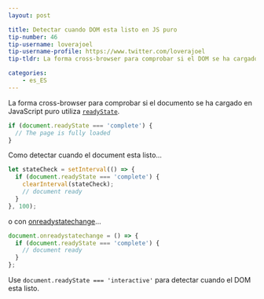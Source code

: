 ```yaml
---
layout: post

title: Detectar cuando DOM esta listo en JS puro
tip-number: 46
tip-username: loverajoel
tip-username-profile: https://www.twitter.com/loverajoel
tip-tldr: La forma cross-browser para comprobar si el DOM se ha cargado en JavaScript puro.

categories:
    - es_ES
---
```


La forma cross-browser para comprobar si el documento se ha cargado en JavaScript puro utiliza [`readyState`](https://developer.mozilla.org/en-US/docs/Web/API/Document/readyState).

```js
if (document.readyState === 'complete') {
  // The page is fully loaded
}
```

Como detectar cuando el document esta listo...


```js
let stateCheck = setInterval(() => {
  if (document.readyState === 'complete') {
    clearInterval(stateCheck);
    // document ready
  }
}, 100);
```

o con [onreadystatechange](https://developer.mozilla.org/en-US/docs/Web/Events/readystatechange)...


```js
document.onreadystatechange = () => {
  if (document.readyState === 'complete') {
    // document ready
  }
};
```

Use `document.readyState === 'interactive'` para detectar cuando el DOM esta listo.
